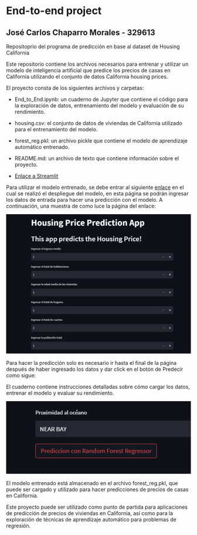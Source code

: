 # End-to-end project
## José Carlos Chaparro Morales - 329613

Repositoprio del programa de predicción en base al dataset de Housing California


Este repositorio contiene los archivos necesarios para entrenar y utilizar un modelo de inteligencia artificial que predice los precios de casas en California utilizando el conjunto de datos California housing prices.

El proyecto consta de los siguientes archivos y carpetas:

- End_to_End.ipynb: un cuaderno de Jupyter que contiene el código para la exploración de datos, entrenamiento del modelo y evaluación de su rendimiento.

- housing.csv: el conjunto de datos de viviendas de California utilizado para el entrenamiento del modelo.

- forest_reg.pkl: un archivo pickle que contiene el modelo de aprendizaje automático entrenado.

- README.md: un archivo de texto que contiene información sobre el proyecto.

- [Enlace a Streamlit](https://josecchaparro-housing-data-science-main-hmf0p4.streamlit.app/)

Para utilizar el modelo entrenado, se debe entrar al siguiente [enlace](https://josecchaparro-housing-data-science-main-hmf0p4.streamlit.app/) en el cual se
realizó el despliegue del modelo, en esta página se podrán ingresar los datos de entrada para hacer una predicción con el modelo. A continuación, una muestra de como luce la página del enlace:

![Imagen interfaz streamlit](https://github.com/JoseCChaparro/housing-data-science/blob/main/images/Captura%20de%20pantalla%202023-03-01%20103909.png)

Para hacer la predicción solo es necesario ir hasta el final de la página después de haber ingresado los datos y dar click en el botón de Predecir como sigue:

El cuaderno contiene instrucciones detalladas sobre cómo cargar los datos, entrenar el modelo y evaluar su rendimiento.

![Imagen botón de predecir](https://github.com/JoseCChaparro/housing-data-science/blob/main/images/Captura%20de%20pantalla%202023-03-01%20104620.png)

El modelo entrenado está almacenado en el archivo forest_reg.pkl, que puede ser cargado y utilizado para hacer predicciones de precios de casas en California.

Este proyecto puede ser utilizado como punto de partida para aplicaciones de predicción de precios de viviendas en California, así como para la exploración de técnicas de aprendizaje automático para problemas de regresión.
